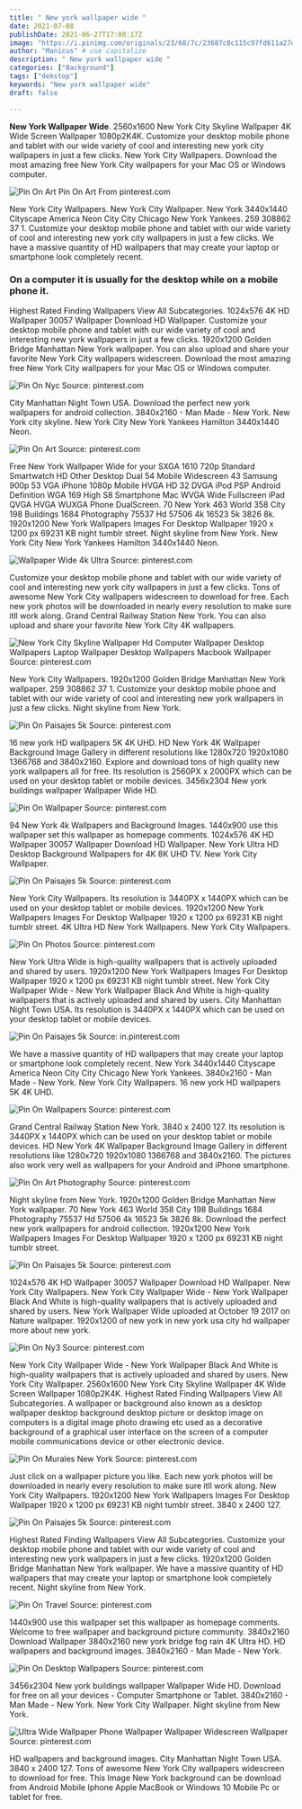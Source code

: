 ```yaml
---
title: " New york wallpaper wide "
date: 2021-07-08
publishDate: 2021-06-27T17:08:17Z
image: "https://i.pinimg.com/originals/23/68/7c/23687c8c115c97fd611a27d4c4d4bf90.jpg"
author: "Manicus" # use capitalize
description: " New york wallpaper wide "
categories: ["Background"]
tags: ["dekstop"]
keywords: "New york wallpaper wide"
draft: false

---
```



**New York Wallpaper Wide**. 2560x1600 New York City Skyline Wallpaper 4K Wide Screen Wallpaper 1080p2K4K. Customize your desktop mobile phone and tablet with our wide variety of cool and interesting new york city wallpapers in just a few clicks. New York City Wallpapers. Download the most amazing free New York City wallpapers for your Mac OS or Windows computer.

![Pin On Art](https://i.pinimg.com/originals/66/08/d6/6608d62fa612e3c0630460c542560a45.jpg "Pin On Art")
Pin On Art From pinterest.com


New York City Wallpapers. New York City Wallpaper. New York 3440x1440 Cityscape America Neon City City Chicago New York Yankees. 259 308862 37 1. Customize your desktop mobile phone and tablet with our wide variety of cool and interesting new york city wallpapers in just a few clicks. We have a massive quantity of HD wallpapers that may create your laptop or smartphone look completely recent.

### On a computer it is usually for the desktop while on a mobile phone it.

Highest Rated Finding Wallpapers View All Subcategories. 1024x576 4K HD Wallpaper 30057 Wallpaper Download HD Wallpaper. Customize your desktop mobile phone and tablet with our wide variety of cool and interesting new york wallpapers in just a few clicks. 1920x1200 Golden Bridge Manhattan New York wallpaper. You can also upload and share your favorite New York City wallpapers widescreen. Download the most amazing free New York City wallpapers for your Mac OS or Windows computer.


![Pin On Nyc](https://i.pinimg.com/originals/59/62/47/5962475bd4e8bac2e85274e9cf18e75f.jpg "Pin On Nyc")
Source: pinterest.com

City Manhattan Night Town USA. Download the perfect new york wallpapers for android collection. 3840x2160 - Man Made - New York. New York city skyline. New York City New York Yankees Hamilton 3440x1440 Neon.

![Pin On Art](https://i.pinimg.com/originals/66/08/d6/6608d62fa612e3c0630460c542560a45.jpg "Pin On Art")
Source: pinterest.com

Free New York Wallpaper Wide for your SXGA 1610 720p Standard Smartwatch HD Other Desktop Dual 54 Mobile Widescreen 43 Samsung 900p 53 VGA iPhone 1080p Mobile HVGA HD 32 DVGA iPod PSP Android Definition WGA 169 High S8 Smartphone Mac WVGA Wide Fullscreen iPad QVGA HVGA WUXGA Phone DualScreen. 70 New York 463 World 358 City 198 Buildings 1684 Photography 75537 Hd 57506 4k 16523 5k 3826 8k. 1920x1200 New York Wallpapers Images For Desktop Wallpaper 1920 x 1200 px 69231 KB night tumblr street. Night skyline from New York. New York City New York Yankees Hamilton 3440x1440 Neon.

![Wallpaper Wide 4k Ultra](https://i.pinimg.com/474x/04/b7/99/04b799bc152d6f96e2bf43080cd1177c.jpg "Wallpaper Wide 4k Ultra")
Source: pinterest.com

Customize your desktop mobile phone and tablet with our wide variety of cool and interesting new york city wallpapers in just a few clicks. Tons of awesome New York City wallpapers widescreen to download for free. Each new york photos will be downloaded in nearly every resolution to make sure itll work along. Grand Central Railway Station New York. You can also upload and share your favorite New York City 4K wallpapers.

![New York City Skyline Wallpaper Hd Computer Wallpaper Desktop Wallpapers Laptop Wallpaper Desktop Wallpapers Macbook Wallpaper](https://i.pinimg.com/originals/c5/8f/38/c58f38888f4ba5ecb9b0f9bc3dca96ec.jpg "New York City Skyline Wallpaper Hd Computer Wallpaper Desktop Wallpapers Laptop Wallpaper Desktop Wallpapers Macbook Wallpaper")
Source: pinterest.com

New York City Wallpapers. 1920x1200 Golden Bridge Manhattan New York wallpaper. 259 308862 37 1. Customize your desktop mobile phone and tablet with our wide variety of cool and interesting new york wallpapers in just a few clicks. Night skyline from New York.

![Pin On Paisajes 5k](https://i.pinimg.com/originals/50/fd/0e/50fd0e14b7df8bf645cc116588ca0956.jpg "Pin On Paisajes 5k")
Source: pinterest.com

16 new york HD wallpapers 5K 4K UHD. HD New York 4K Wallpaper Background Image Gallery in different resolutions like 1280x720 1920x1080 1366768 and 3840x2160. Explore and download tons of high quality new york wallpapers all for free. Its resolution is 2560PX x 2000PX which can be used on your desktop tablet or mobile devices. 3456x2304 New york buildings wallpaper Wallpaper Wide HD.

![Pin On Wallpaper](https://i.pinimg.com/originals/b0/a0/73/b0a073a21aed12c9ce8fbad3465d73ed.jpg "Pin On Wallpaper")
Source: pinterest.com

94 New York 4k Wallpapers and Background Images. 1440x900 use this wallpaper set this wallpaper as homepage comments. 1024x576 4K HD Wallpaper 30057 Wallpaper Download HD Wallpaper. New York Ultra HD Desktop Background Wallpapers for 4K 8K UHD TV. New York City Wallpaper.

![Pin On Paisajes 5k](https://i.pinimg.com/originals/ed/d6/58/edd65813961a21a04627dbf33253b38a.jpg "Pin On Paisajes 5k")
Source: pinterest.com

New York City Wallpapers. Its resolution is 3440PX x 1440PX which can be used on your desktop tablet or mobile devices. 1920x1200 New York Wallpapers Images For Desktop Wallpaper 1920 x 1200 px 69231 KB night tumblr street. 4K Ultra HD New York Wallpapers. New York City Wallpapers.

![Pin On Photos](https://i.pinimg.com/originals/7c/1b/6c/7c1b6cf09cee0680187e6a3537eff600.jpg "Pin On Photos")
Source: pinterest.com

New York Ultra Wide is high-quality wallpapers that is actively uploaded and shared by users. 1920x1200 New York Wallpapers Images For Desktop Wallpaper 1920 x 1200 px 69231 KB night tumblr street. New York City Wallpaper Wide - New York Wallpaper Black And White is high-quality wallpapers that is actively uploaded and shared by users. City Manhattan Night Town USA. Its resolution is 3440PX x 1440PX which can be used on your desktop tablet or mobile devices.

![Pin On Paisajes 5k](https://i.pinimg.com/originals/af/99/01/af990199a829b2ef99881bc2c0f27f96.jpg "Pin On Paisajes 5k")
Source: in.pinterest.com

We have a massive quantity of HD wallpapers that may create your laptop or smartphone look completely recent. New York 3440x1440 Cityscape America Neon City City Chicago New York Yankees. 3840x2160 - Man Made - New York. New York City Wallpapers. 16 new york HD wallpapers 5K 4K UHD.

![Pin On Wallpapers](https://i.pinimg.com/originals/bc/f2/88/bcf288ce54231891cd65f897cc9ed9c4.jpg "Pin On Wallpapers")
Source: pinterest.com

Grand Central Railway Station New York. 3840 x 2400 127. Its resolution is 3440PX x 1440PX which can be used on your desktop tablet or mobile devices. HD New York 4K Wallpaper Background Image Gallery in different resolutions like 1280x720 1920x1080 1366768 and 3840x2160. The pictures also work very well as wallpapers for your Android and iPhone smartphone.

![Pin On Art Photography](https://i.pinimg.com/originals/f6/ae/b9/f6aeb9cc675ca60c78abc24800593767.jpg "Pin On Art Photography")
Source: pinterest.com

Night skyline from New York. 1920x1200 Golden Bridge Manhattan New York wallpaper. 70 New York 463 World 358 City 198 Buildings 1684 Photography 75537 Hd 57506 4k 16523 5k 3826 8k. Download the perfect new york wallpapers for android collection. 1920x1200 New York Wallpapers Images For Desktop Wallpaper 1920 x 1200 px 69231 KB night tumblr street.

![Pin On Paisajes 5k](https://i.pinimg.com/originals/c8/a0/7e/c8a07e085aaab9a837a3374c1ee54a30.jpg "Pin On Paisajes 5k")
Source: pinterest.com

1024x576 4K HD Wallpaper 30057 Wallpaper Download HD Wallpaper. New York City Wallpapers. New York City Wallpaper Wide - New York Wallpaper Black And White is high-quality wallpapers that is actively uploaded and shared by users. New York Wallpaper Wide uploaded at October 19 2017 on Nature wallpaper. 1920x1200 of new york in new york usa city hd wallpaper more about new york.

![Pin On Ny3](https://i.pinimg.com/originals/70/75/38/70753816c51d01c2f3cf667dd1ca082b.jpg "Pin On Ny3")
Source: pinterest.com

New York City Wallpaper Wide - New York Wallpaper Black And White is high-quality wallpapers that is actively uploaded and shared by users. New York City Wallpaper. 2560x1600 New York City Skyline Wallpaper 4K Wide Screen Wallpaper 1080p2K4K. Highest Rated Finding Wallpapers View All Subcategories. A wallpaper or background also known as a desktop wallpaper desktop background desktop picture or desktop image on computers is a digital image photo drawing etc used as a decorative background of a graphical user interface on the screen of a computer mobile communications device or other electronic device.

![Pin On Murales New York](https://i.pinimg.com/originals/4a/c4/16/4ac4160bdccc339234bbd2631bd79c33.jpg "Pin On Murales New York")
Source: pinterest.com

Just click on a wallpaper picture you like. Each new york photos will be downloaded in nearly every resolution to make sure itll work along. New York City Wallpapers. 1920x1200 New York Wallpapers Images For Desktop Wallpaper 1920 x 1200 px 69231 KB night tumblr street. 3840 x 2400 127.

![Pin On Paisajes 5k](https://i.pinimg.com/originals/55/29/62/552962d1efa692bf766bf968e53e61a7.jpg "Pin On Paisajes 5k")
Source: pinterest.com

Highest Rated Finding Wallpapers View All Subcategories. Customize your desktop mobile phone and tablet with our wide variety of cool and interesting new york wallpapers in just a few clicks. 1920x1200 Golden Bridge Manhattan New York wallpaper. We have a massive quantity of HD wallpapers that may create your laptop or smartphone look completely recent. Night skyline from New York.

![Pin On Travel](https://i.pinimg.com/originals/e5/2e/90/e52e90e44c10ed94daa14174ebc2ed02.jpg "Pin On Travel")
Source: pinterest.com

1440x900 use this wallpaper set this wallpaper as homepage comments. Welcome to free wallpaper and background picture community. 3840x2160 Download Wallpaper 3840x2160 new york bridge fog rain 4K Ultra HD. HD wallpapers and background images. 3840x2160 - Man Made - New York.

![Pin On Desktop Wallpapers](https://i.pinimg.com/originals/ea/9a/47/ea9a4744dee86057a98ef22a5693d192.jpg "Pin On Desktop Wallpapers")
Source: pinterest.com

3456x2304 New york buildings wallpaper Wallpaper Wide HD. Download for free on all your devices - Computer Smartphone or Tablet. 3840x2160 - Man Made - New York. New York City Wallpaper. Night skyline from New York.

![Ultra Wide Wallpaper Phone Wallpaper Wallpaper Widescreen Wallpaper](https://i.pinimg.com/originals/23/68/7c/23687c8c115c97fd611a27d4c4d4bf90.jpg "Ultra Wide Wallpaper Phone Wallpaper Wallpaper Widescreen Wallpaper")
Source: pinterest.com

HD wallpapers and background images. City Manhattan Night Town USA. 3840 x 2400 127. Tons of awesome New York City wallpapers widescreen to download for free. This Image New York background can be download from Android Mobile Iphone Apple MacBook or Windows 10 Mobile Pc or tablet for free.

